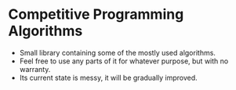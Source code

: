 Competitive Programming Algorithms 
==================================

* Small library containing some of the mostly used algorithms.
* Feel free to use any parts of it for whatever purpose, but with no warranty.
* Its current state is messy, it will be gradually improved.
